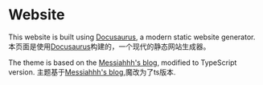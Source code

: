 # Website

This website is built using [Docusaurus](https://docusaurus.io/), a modern static website generator.
本页面是使用[Docusaurus](https://docusaurus.io/)构建的，一个现代的静态网站生成器。

The theme is based on the [Messiahhh's blog](https://github.com/Messiahhh/blog), modified to TypeScript version.
主题基于[Messiahhh's blog](https://github.com/Messiahhh/blog),魔改为了ts版本.
